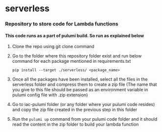 # serverless
### Repository to store code for Lambda functions

#### This code runs as a part of pulumi build. So run as explained below

1. Clone the repo using git clone command
2. Go to the folder where this repository folder exist and run below command for each package mentioned in requirements.txt


       pip install --target ./serverless/ <package_name>

3. Once all the packages have been installed, select all the files in the serverless folder and compress them to create a zip file (The name that you give to this file should be passed as an environment variable in pulumi config file with .zip extension)

4. Go to iac-pulumi folder (or any folder where your pulumi code resides) and copy the zip file created in the previous step in this folder

5. Run the `pulumi up` command from your pulumi code folder and it should read the content in the zip folder to build your lambda function
